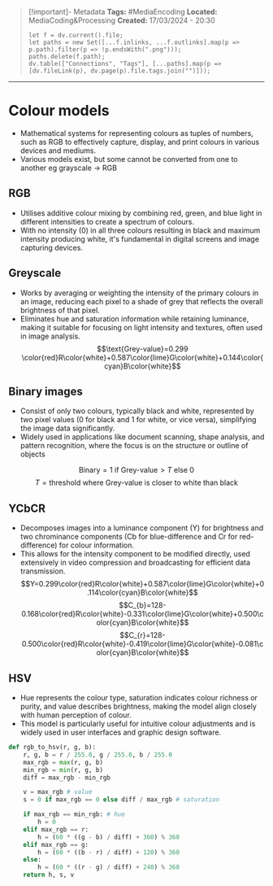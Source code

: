 > [!important]- Metadata
> **Tags:** #MediaEncoding 
> **Located:** MediaCoding&Processing
> **Created:** 17/03/2024 - 20:30
> ```dataviewjs
> let f = dv.current().file;
> let paths = new Set([...f.inlinks, ...f.outlinks].map(p => p.path).filter(p => !p.endsWith(".png")));
> paths.delete(f.path);
> dv.table(["Connections", "Tags"], [...paths].map(p => [dv.fileLink(p), dv.page(p).file.tags.join("")]));
> ```

___
# Colour models
- Mathematical systems for representing colours as tuples of numbers, such as RGB to effectively capture, display, and print colours in various devices and mediums.
- Various models exist, but some cannot be converted from one to another eg grayscale -> RGB


## RGB
- Utilises additive colour mixing by combining red, green, and blue light in different intensities to create a spectrum of colours.
- With no intensity (0) in all three colours resulting in black and maximum intensity producing white, it's fundamental in digital screens and image capturing devices.

## Greyscale

- Works by averaging or weighting the intensity of the primary colours in an image, reducing each pixel to a shade of grey that reflects the overall brightness of that pixel.
- Eliminates hue and saturation information while retaining luminance, making it suitable for focusing on light intensity and textures, often used in image analysis.
$$\text{Grey-value}=0.299 \color{red}R\color{white}+0.587\color{lime}G\color{white}+0.144\color{cyan}B\color{white}$$

## Binary images
- Consist of only two colours, typically black and white, represented by two pixel values (0 for black and 1 for white, or vice versa), simplifying the image data significantly.
- Widely used in applications like document scanning, shape analysis, and pattern recognition, where the focus is on the structure or outline of objects  

$$\text{Binary}=1 \text{ if Grey-value}> T \text{ else }0$$
$$T=\text{threshold where Grey-value is closer to white than black}$$
## YCbCR
- Decomposes images into a luminance component (Y) for brightness and two chrominance components (Cb for blue-difference and Cr for red-difference) for colour information.
- This allows for the intensity component to be modified directly, used extensively in video compression and broadcasting for efficient data transmission.
$$Y=0.299\color{red}R\color{white}+0.587\color{lime}G\color{white}+0.114\color{cyan}B\color{white}$$
$$C_{b}=128-0.168\color{red}R\color{white}-0.331\color{lime}G\color{white}+0.500\color{cyan}B\color{white}$$
$$C_{r}=128-0.500\color{red}R\color{white}-0.419\color{lime}G\color{white}-0.081\color{cyan}B\color{white}$$
## HSV
- Hue represents the colour type, saturation indicates colour richness or purity, and value describes brightness, making the model align closely with human perception of colour.
- This model is particularly useful for intuitive colour adjustments and is widely used in user interfaces and graphic design software.


```python
def rgb_to_hsv(r, g, b):
    r, g, b = r / 255.0, g / 255.0, b / 255.0
    max_rgb = max(r, g, b)
    min_rgb = min(r, g, b)
    diff = max_rgb - min_rgb

    v = max_rgb # value
    s = 0 if max_rgb == 0 else diff / max_rgb # saturation 

    if max_rgb == min_rgb: # hue
        h = 0
    elif max_rgb == r:
        h = (60 * ((g - b) / diff) + 360) % 360
    elif max_rgb == g:
        h = (60 * ((b - r) / diff) + 120) % 360
    else:
        h = (60 * ((r - g) / diff) + 240) % 360
    return h, s, v
```